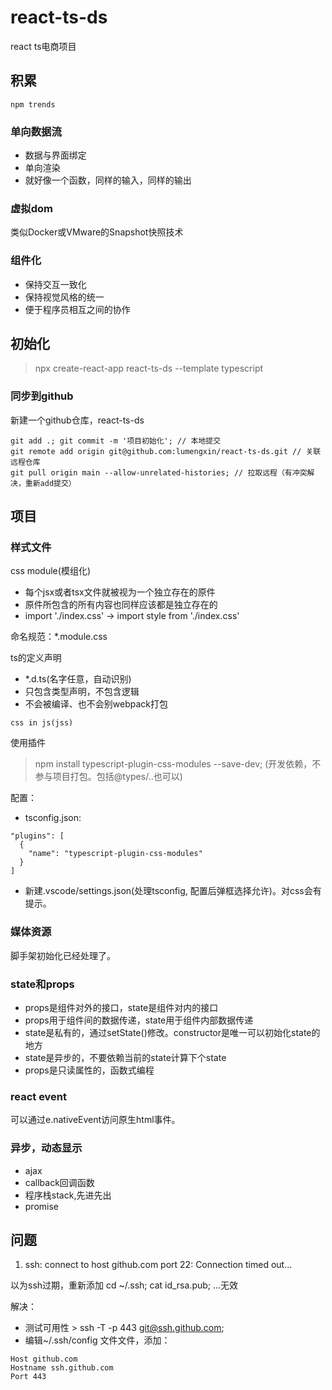 # react-ts-ds
react ts电商项目
## 积累
`npm trends`

### 单向数据流

- 数据与界面绑定
- 单向渲染
- 就好像一个函数，同样的输入，同样的输出

### 虚拟dom

类似Docker或VMware的Snapshot快照技术

### 组件化

- 保持交互一致化
- 保持视觉风格的统一
- 便于程序员相互之间的协作

## 初始化

> npx create-react-app react-ts-ds --template typescript

### 同步到github

新建一个github仓库，react-ts-ds

```
git add .; git commit -m '项目初始化'; // 本地提交
git remote add origin git@github.com:lumengxin/react-ts-ds.git // 关联远程仓库
git pull origin main --allow-unrelated-histories; // 拉取远程（有冲突解决，重新add提交）
```

## 项目

### 样式文件

css module(模组化)
- 每个jsx或者tsx文件就被视为一个独立存在的原件
- 原件所包含的所有内容也同样应该都是独立存在的
- import './index.css' -> import style from './index.css'

命名规范：*.module.css

ts的定义声明
- *.d.ts(名字任意，自动识别)
- 只包含类型声明，不包含逻辑
- 不会被编译、也不会别webpack打包

`css in js(jss)`

使用插件
> npm install typescript-plugin-css-modules --save-dev; (开发依赖，不参与项目打包。包括@types/..也可以)

配置：
- tsconfig.json:
```
"plugins": [
  {
    "name": "typescript-plugin-css-modules"
  }
]
```
- 新建.vscode/settings.json(处理tsconfig, 配置后弹框选择允许)。对css会有提示。

### 媒体资源

脚手架初始化已经处理了。

### state和props

- props是组件对外的接口，state是组件对内的接口
- props用于组件间的数据传递，state用于组件内部数据传递
- state是私有的，通过setState()修改。constructor是唯一可以初始化state的地方
- state是异步的，不要依赖当前的state计算下个state
- props是只读属性的，函数式编程

### react event

可以通过e.nativeEvent访问原生html事件。

### 异步，动态显示

- ajax
- callback回调函数
- 程序栈stack,先进先出
- promise



## 问题

1. ssh: connect to host github.com port 22: Connection timed out...

以为ssh过期，重新添加
cd ~/.ssh;
cat id_rsa.pub;
...无效

解决：
- 测试可用性 > ssh -T -p 443 git@ssh.github.com;
- 编辑~/.ssh/config 文件文件，添加：
```
Host github.com
Hostname ssh.github.com
Port 443
```

